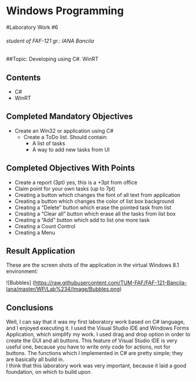 Windows Programming
=====================
#Laboratory Work #6
###### student of FAF-121 gr.: IANA Bancila

##Topic: Developing using C#. WinRT

Contents
--------
* C#
* WinRT

Completed Mandatory Objectives
--------------------
* Create an Win32 or application using C#
  * Create a ToDo list. Should contain:
    * A list of tasks
    * A way to add new tasks from UI


Completed Objectives With Points
-----------------------------------
*	Create a report (3pt) yes, this is a +3pt from office
*	Claim point for your own tasks (up to 7pt)
  *	Creating a button which changes the font of all text from application
  * Creating a button which changes the color of list box background 
  * Creating a “Delete” button which erase the pointed task from list
  * Creating a “Clear all” button which erase all the tasks from list box
  * Creating a “Add” button which add to list one more task
  * Creating a Count Control
  * Creating a Menu


Result Application
------------------
These are the screen shots of the application in the virtual Windows 8.1 environment:

![Bubbles] (https://raw.githubusercontent.com/TUM-FAF/FAF-121-Bancila-Iana/master/WP/Lab%234/Image/Bubbles.png)

Conclusions
-----------

Well, I can say that it was my first laboratory work based on C# language, and I enjoyed executing it. I used the Visual Studio IDE and Windows Forms Application, which simplify my work. I used drag and drop option in order to create the GUI and all buttons. This feature of Visual Studio IDE is very useful one, because you have to write only code for actions, not for buttons. The functions which I implemented in C# are pretty simple; they are basically all build in.  
I think that this laboratory work was very important, because it laid a good foundation, on which to build upon. 
